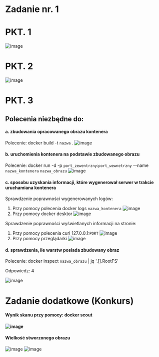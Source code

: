 # Zadanie nr. 1

# PKT. 1

![image](https://github.com/TheRockefelleR/zadanie1/assets/84729968/40b222b1-532e-49ce-90fd-8eaeb3bf3a28)

# PKT. 2

![image](https://github.com/TheRockefelleR/zadanie1/assets/84729968/b061d0c3-6d2e-45df-9ee1-9ce4f028ffc9)


# PKT. 3
<h2>Polecenia niezbędne do:</h2>

<h4>a. zbudowania opracowanego obrazu kontenera</h4>

Polecenie: docker build -t `nazwa` .
![image](https://github.com/TheRockefelleR/zadanie1/assets/84729968/f60add9a-7193-49a1-8a4f-413a004b6d08)

<h4>b. uruchomienia kontenera na podstawie zbudowanego obrazu</h4>

Polecenie: docker run -d -p `port_zewentrzny`:`port_wewnetrzny` --name `nazwa_kontenera` `nazwa_obrazu`
![image](https://github.com/TheRockefelleR/zadanie1/assets/84729968/c88171c3-d1da-4454-9e66-85c712b62205)


<h4>c. sposobu uzyskania informacji, które wygenerował serwer w trakcie uruchamiana kontenera</h4>

Sprawdzenie poprawności wygenerowanych logów:

1. Przy pomocy polecenia docker logs `nazwa_kontenera`
![image](https://github.com/TheRockefelleR/zadanie1/assets/84729968/72f89033-90bd-464a-9ae2-6da61b4814fe)
2. Przy pomocy docker desktor
![image](https://github.com/TheRockefelleR/zadanie1/assets/84729968/8fd9b9e8-9336-425b-bb2d-0f7501723455)


Sprawdzenie poprawności wyświetlanych informacji na stronie:
1. Przy pomocy polecenia curl 127.0.0.1:`PORT`
![image](https://github.com/TheRockefelleR/zadanie1/assets/84729968/683f9e5f-3b60-4e12-b663-472e611de972)
2. Przy pomocy przeglądarki
![image](https://github.com/TheRockefelleR/zadanie1/assets/84729968/5d8b86a3-4ecb-4c4d-ae94-4b6af47dd610)

<h4>d. sprawdzenia, ile warstw posiada zbudowany obraz</h4>

Polecenie: docker inspect `nazwa_obrazu` | jq '.[].RootFS'

Odpowiedz: 4

![image](https://github.com/TheRockefelleR/zadanie1/assets/84729968/b7a35da8-816d-4a3a-83ca-d6aaa6dadd63)

# Zadanie dodatkowe (Konkurs)

<h4>Wynik skanu przy pomocy: docker scout<h4>

![image](https://github.com/TheRockefelleR/zadanie1/assets/84729968/16edb866-a38a-453a-8b0f-198177a1fc03)

<h4>Wielkość stworzonego obrazu</h4>

![image](https://github.com/TheRockefelleR/zadanie1/assets/84729968/cab8adf4-a361-48ea-8fed-cf6a0bff11cf)
![image](https://github.com/TheRockefelleR/zadanie1/assets/84729968/f32984ff-bbc0-40b3-860e-5b074fdbde5a)




